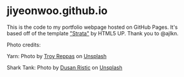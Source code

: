# jiyeonwoo.github.io
This is the code to my portfolio webpage hosted on GitHub Pages. It's based off of the template ["Strata"](https://html5up.net/strata) by HTML5 UP. Thank you to @ajlkn.

Photo credits:

Yarn: Photo by <a href="https://unsplash.com/@meander_much?utm_content=creditCopyText&utm_medium=referral&utm_source=unsplash">Troy Reppas</a> on <a href="https://unsplash.com/photos/a-group-of-different-colored-ice-cream-cones-3mMMpyb_rGw?utm_content=creditCopyText&utm_medium=referral&utm_source=unsplash">Unsplash</a>
      
Shark Tank: Photo by <a href="https://unsplash.com/@maximus23?utm_content=creditCopyText&utm_medium=referral&utm_source=unsplash">Dusan Ristic</a> on <a href="https://unsplash.com/photos/a-shark-swimming-in-water-qKsdwe_Am0Q?utm_content=creditCopyText&utm_medium=referral&utm_source=unsplash">Unsplash</a>
      